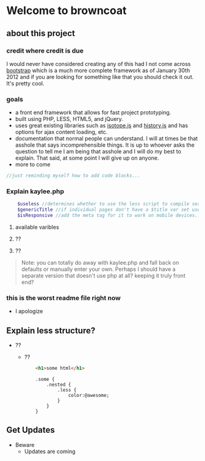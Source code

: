 Welcome to browncoat
==================


## about this project

### credit where credit is due

I would never have considered creating any of this had I not come across [bootstrap](http://twitter.github.com/bootstrap/index.html) which is a much more complete framework as of January 30th 2012 and if you are looking for something like that you should check it out. It's pretty cool.

### goals

- a front end framework that allows for fast project prototyping.
- built using PHP, LESS, HTML5, and jQuery. 
- uses great existing libraries such as [isotope.js](http://isotope.metafizzy.co/) and [history.js]( https://github.com/balupton/History.js/) and has options for ajax content loading, etc.
- documentation that normal people can understand. I will at times be that asshole that says incomprehensible things. It is up to whoever asks the question to tell me I am being that asshole and I will do my best to explain. That said, at some point I will give up on anyone.
- more to come


``` javascript
//just reminding myself how to add code blocks...
```


### Explain kaylee.php

``` PHP
	$useless //determines whether to use the less script to compile server side or use an already compiled css file
	$genericTitle //if individual pages don't have a $title var set use this title other wise browncoat decides the title
	$isResponsive //add the meta tag for it to work on mobile devices...and possibly do other stuff that I haven't decided yet
```

1. available varibles

1. ??
1. ??

> Note: you can totally do away with kaylee.php and fall back on defaults or manually enter your own. Perhaps I should have a separate version that doesn't use php at all? keeping it truly front end?




### this is the worst readme file right now

- I apologize


## Explain less structure?


- ??

	- ??

		``` html
			<h1>some html</h1>
		```
		``` less
			.some {
				.nested {
					.less {
						color:@awesome;
					}
				}
			}
		```


## Get Updates

- Beware
	- Updates are coming


